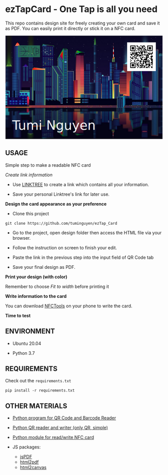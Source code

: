 # ezTapCard - One Tap is all you need 

This repo contains design site for freely creating your own card and save it as PDF. You can easily print it directly or stick it on a NFC card.

![demo-card](demo_card.png)


## USAGE

Simple step to make a readable NFC card

*Create link information* 

- Use [LINKTREE](https://linktr.ee/) to create a link which contains all your information.

- Save your personal Linktree's link for later use.

**Design the card appearance as your preference**
- Clone this project 
```
git clone https://github.com/tuminguyen/ezTap_Card
```

- Go to the project, open design folder then access the HTML file via your browser.

- Follow the instruction on screen to finish your edit.

- Paste the link in the previous step into the input field of QR Code tab 

- Save your final design as PDF.

**Print your design (with color)**

Remember to choose _Fit to width_ before printing it


**Write information to the card**

You can download [NFCTools](https://play.google.com/store/apps/details?id=com.wakdev.wdnfc&hl=en&gl=US) on your phone to write the card. 

**Time to test**


## ENVIRONMENT
- Ubuntu 20.04

- Python 3.7


## REQUIREMENTS

Check out the ```requirements.txt```

```
pip install -r requirements.txt
```

## OTHER MATERIALS

- [Python program for QR Code and Barcode Reader](https://github.com/tuminguyen/QR_Barcode_Reader)

- [Python QR reader and writer (only QR, simple)](https://github.com/tuminguyen/ezTap_Card/blob/master/QR.py)

- [Python module for read/write NFC card](https://github.com/nfcpy/nfcpy)

- JS packages: 
    - [jsPDF](https://github.com/MrRio/jsPDF)
    - [html2pdf](https://github.com/eKoopmans/html2pdf.js?files=1)
    - [html2canvas](https://github.com/niklasvh/html2canvas)